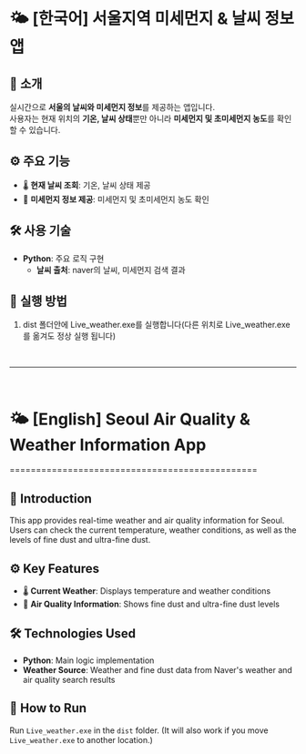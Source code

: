 # 🌤️ [한국어] 서울지역 미세먼지 & 날씨 정보 앱

## 📌 소개
실시간으로 **서울의 날씨와 미세먼지 정보**를 제공하는 앱입니다.  
사용자는 현재 위치의 **기온, 날씨 상태**뿐만 아니라 **미세먼지 및 초미세먼지 농도**를 확인할 수 있습니다.

## ⚙️ 주요 기능
- 🌡️ **현재 날씨 조회**: 기온, 날씨 상태 제공
- 🍃 **미세먼지 정보 제공**: 미세먼지 및 초미세먼지 농도 확인

## 🛠️ 사용 기술
- **Python**: 주요 로직 구현
    - **날씨 출처**: naver의 날씨, 미세먼지 검색 결과

## 🚀 실행 방법
1. dist 폴더안에 Live_weather.exe를 실행합니다(다른 위치로 Live_weather.exe를 옮겨도 정상 실행 됩니다)

<br>

---

<br>

# 🌤️ [English] Seoul Air Quality & Weather Information App
===============================================

## 📌 Introduction
This app provides real-time weather and air quality information for Seoul.  
Users can check the current temperature, weather conditions, as well as the levels of fine dust and ultra-fine dust.

## ⚙️ Key Features
* 🌡️ **Current Weather**: Displays temperature and weather conditions  
* 🍃 **Air Quality Information**: Shows fine dust and ultra-fine dust levels  

## 🛠️ Technologies Used
* **Python**: Main logic implementation  
* **Weather Source**: Weather and fine dust data from Naver's weather and air quality search results  

## 🚀 How to Run
Run `Live_weather.exe` in the `dist` folder. (It will also work if you move `Live_weather.exe` to another location.)


